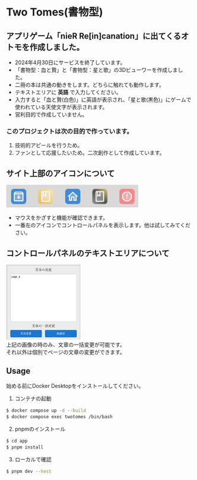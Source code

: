 # Two Tomes(書物型)

## アプリゲーム「nieR Re[in]canation」に出てくるオトモを作成しました。
 - 2024年4月30日にサービスを終了しています。
 - 「書物型：血と贄」と「書物型：星と歌」の3Dビューワーを作成しました。
 - 二冊の本は共通の動きをします。どちらに触れても動作します。
 - テキストエリアに **英語** で入力してください。
 - 入力すると「血と贄(白色)」に英語が表示され、「星と歌(黒色)」にゲームで使われている天使文字が表示されます。
 - 営利目的で作成していません。

### このプロジェクトは次の目的で作っています。
1. 技術的アピールを行うため。
2. ファンとして応援したいため。二次創作として作成しています。

## サイト上部のアイコンについて
![alt text](Image/one.png)
- マウスをかざすと機能が確認できます。
- 一番左のアイコンでコントロールパネルを表示します。他は試してみてください。

## コントロールパネルのテキストエリアについて
<div>
  <img src="Image/two.png" width="200">
  <div>上記の画像の時のみ、文章の一括変更が可能です。</div>
  <div>それ以外は個別でページの文章の変更ができます。</div>
</div>

## Usage
始める前にDocker Desktopをインストールしてください。
1. コンテナの起動
```bash
$ docker compose up -d --build
$ docker compose exec twotomes /bin/bash
```
2. pnpmのインストール
```bash
$ cd app
$ pnpm install
```
3. ローカルで確認
```bash
$ pnpm dev --host
```